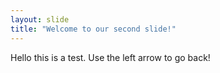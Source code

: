 ```yaml
---
layout: slide
title: "Welcome to our second slide!"
---
```

Hello this is a test.
Use the left arrow to go back!
